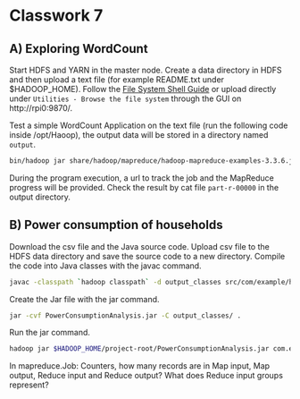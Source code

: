 # Classwork 7

## A) Exploring WordCount
Start HDFS and YARN in the master node. Create a data directory in HDFS and then upload a text file (for example README.txt under $HADOOP_HOME). Follow the [File System Shell Guide](https://hadoop.apache.org/docs/stable/hadoop-project-dist/hadoop-common/FileSystemShell.html) or upload directly under `Utilities - Browse the file system` through the GUI on http://rpi0:9870/.

Test a simple WordCount Application on the text file (run the following code inside /opt/Haoop), the output data will be stored in a directory named `output`.

~~~bash
bin/hadoop jar share/hadoop/mapreduce/hadoop-mapreduce-examples-3.3.6.jar wordcount /data/README.txt /data/output
~~~

During the program execution, a url to track the job and the MapReduce progress will be provided. Check the result by cat file `part-r-00000` in the output directory. 

## B) Power consumption of households
Download the csv file and the Java source code. Upload csv file to the HDFS data directory and save the source code to a new directory. Compile the code into Java classes with the javac command.

~~~bash
javac -classpath `hadoop classpath` -d output_classes src/com/example/hadoop/*.java
~~~

Create the Jar file with the jar command.
~~~bash
jar -cvf PowerConsumptionAnalysis.jar -C output_classes/ .
~~~

Run the jar command.
~~~bash
hadoop jar $HADOOP_HOME/project-root/PowerConsumptionAnalysis.jar com.example.hadoop.Main /data/power_consumption.csv /data/power_output
~~~
In mapreduce.Job: Counters, how many records are in Map input, Map output, Reduce input and Reduce output? What does Reduce input groups represent?
